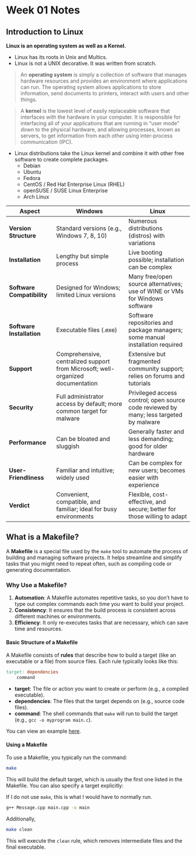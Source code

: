 # Week 01 Notes

## Introduction to Linux

**Linux is an operating system as well as a Kernel.**

- Linux has its roots in Unix and Multics.
- Linux is not a UNIX decorative. It was written from scratch.

> An **operating system** is simply a collection of software that manages hardware resources and provides an environment where applications can run. The operating system allows applications to store information, send documents to printers, interact with users and other things.

> A **kernel** is the lowest level of easily replaceable software that interfaces with the hardware in your computer. It is responsible for interfacing all of your applications that are running in “user mode” down to the physical hardware, and allowing processes, known as servers, to get information from each other using inter-process communication (IPC).

- Linux distributions take the Linux kernel and combine it with other free software to create complete packages.
  - Debian
  - Ubuntu
  - Fedora
  - CentOS / Red Hat Enterprise Linux (RHEL)
  - openSUSE / SUSE Linux Enterprise
  - Arch Linux

| Aspect                     | Windows                                                                         | Linux                                                                                  |
| -------------------------- | ------------------------------------------------------------------------------- | -------------------------------------------------------------------------------------- |
| **Version Structure**      | Standard versions (e.g., Windows 7, 8, 10)                                      | Numerous distributions (distros) with variations                                       |
| **Installation**           | Lengthy but simple process                                                      | Live booting possible; installation can be complex                                     |
| **Software Compatibility** | Designed for Windows; limited Linux versions                                    | Many free/open source alternatives; use of WINE or VMs for Windows software            |
| **Software Installation**  | Executable files (.exe)                                                         | Software repositories and package managers; some manual installation required          |
| **Support**                | Comprehensive, centralized support from Microsoft; well-organized documentation | Extensive but fragmented community support; relies on forums and tutorials             |
| **Security**               | Full administrator access by default; more common target for malware            | Privileged access control; open source code reviewed by many; less targeted by malware |
| **Performance**            | Can be bloated and sluggish                                                     | Generally faster and less demanding; good for older hardware                           |
| **User-Friendliness**      | Familiar and intuitive; widely used                                             | Can be complex for new users; becomes easier with experience                           |
| **Verdict**                | Convenient, compatible, and familiar; ideal for busy environments               | Flexible, cost-effective, and secure; better for those willing to adapt                |

## What is a Makefile?

A **Makefile** is a special file used by the `make` tool to automate the process of building and managing software projects. It helps streamline and simplify tasks that you might need to repeat often, such as compiling code or generating documentation.

### Why Use a Makefile?

1. **Automation**: A Makefile automates repetitive tasks, so you don’t have to type out complex commands each time you want to build your project.
2. **Consistency**: It ensures that the build process is consistent across different machines or environments.
3. **Efficiency**: It only re-executes tasks that are necessary, which can save time and resources.

#### Basic Structure of a Makefile

A Makefile consists of **rules** that describe how to build a target (like an executable or a file) from source files. Each rule typically looks like this:

```makefile
target: dependencies
    command
```

- **target**: The file or action you want to create or perform (e.g., a compiled executable).
- **dependencies**: The files that the target depends on (e.g., source code files).
- **command**: The shell commands that `make` will run to build the target (e.g., `gcc -o myprogram main.c`).

You can view an example [here](./Makefile).

#### Using a Makefile

To use a Makefile, you typically run the command:

```bash
make
```

This will build the default target, which is usually the first one listed in the Makefile. You can also specify a target explicitly:

If I do not use `make`, this is what I would have to normally run.

```bash
g++ Message.cpp main.cpp -o main
```

Additionally,

```bash
make clean
```

This will execute the `clean` rule, which removes intermediate files and the final executable.
